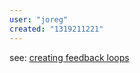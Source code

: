 ```yaml
---
user: "joreg"
created: "1319211221"
---
```


see: [creating feedback loops](https://betadocs.vvvv.org/using-vvvv/patching/creating-feedback-loops.html)
